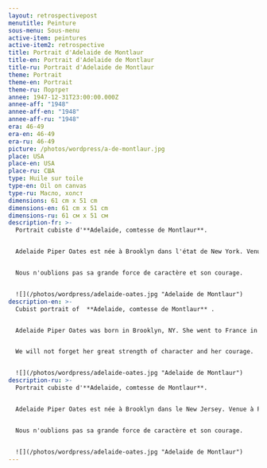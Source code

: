 ```yaml
---
layout: retrospectivepost
menutitle: Peinture
sous-menu: Sous-menu
active-item: peintures
active-item2: retrospective
title: Portrait d'Adelaide de Montlaur
title-en: Portrait d'Adelaide de Montlaur
title-ru: Portrait d'Adelaide de Montlaur
theme: Portrait
theme-en: Portrait
theme-ru: Портрет
annee: 1947-12-31T23:00:00.000Z
annee-aff: "1948"
annee-aff-en: "1948"
annee-aff-ru: "1948"
era: 46-49
era-en: 46-49
era-ru: 46-49
picture: /photos/wordpress/a-de-montlaur.jpg
place: USA
place-en: USA
place-ru: США
type: Huile sur toile
type-en: Oil on canvas
type-ru: Масло, холст
dimensions: 61 cm x 51 cm
dimensions-en: 61 cm x 51 cm
dimensions-ru: 61 см x 51 см
description-fr: >-
  Portrait cubiste d'**Adelaide, comtesse de Montlaur**. 


  Adelaide Piper Oates est née à Brooklyn dans l'état de New York. Venue à Paris en 1937 pour apprendre le français et les Beaux-Arts, elle y rencontre Guy de Montlaur. Au début de la guerre, elle est obligée de retourner aux Etats-Unis. Afin de rejoindre Guy de Montlaur, Adelaide obtient des autorités américaines d'être envoyée en Angleterre en pleine guerre. Elle retrouve Guy à Londres et l'épouse en juillet 1943. Il faisait alors partie du 1er Bataillon de Fusiliers Marins Commandos des Forces Navales Françaises Libres commandé par le Cdt. Philippe Kieffer. 


  Nous n'oublions pas sa grande force de caractère et son courage.


  ![](/photos/wordpress/adelaide-oates.jpg "Adelaide de Montlaur")
description-en: >-
  Cubist portrait of  **Adelaide, comtesse de Montlaur** .


  Adelaide Piper Oates was born in Brooklyn, NY. She went to France in 1937 to learn French and Fine Arts and met Guy de Montlaur in Paris. At the start of the war, she had to return to the United States. In order to join Guy de Montlaur, Adelaide obtained from the US State Department to be sent to England at war. She arrived  there in June 1943 and married Guy in Denham, Buckinghamshire (UK). Guy was then part of the Free-French N° 4 Commandos, commanded by Cdt. Philippe Kieffer.


  We will not forget her great strength of character and her courage.


  ![](/photos/wordpress/adelaide-oates.jpg "Adelaide de Montlaur")
description-ru: >-
  Portrait cubiste d'**Adelaide, comtesse de Montlaur**. 


  Adelaide Piper Oates est née à Brooklyn dans le New Jersey. Venue à Paris en 1937 pour apprendre le français et les Beaux-Arts, elle y rencontre Guy de Montlaur. Au début de la guerre, elle est obligée de retourner aux Etats-Unis.  Afin de rejoindre Guy de Montlaur, Adelaide obtient des autorités américaines d'être envoyée en Angleterre en pleine guerre. Elle retrouve Guy à Londres et l'épouse en juillet 1943. Il faisait alors partie du 1er Bataillon de Fusiliers Marins Commandos des Forces Navales Françaises Libres commandé par le Cdt Philippe Kieffer. 


  Nous n'oublions pas sa grande force de caractère et son courage.


  ![](/photos/wordpress/adelaide-oates.jpg "Adelaide de Montlaur")
---
```

